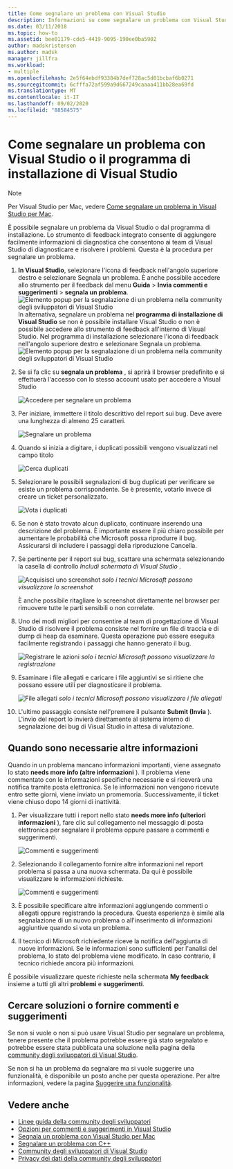 ```yaml
---
title: Come segnalare un problema con Visual Studio
description: Informazioni su come segnalare un problema con Visual Studio
ms.date: 03/11/2018
ms.topic: how-to
ms.assetid: bee01179-cde5-4419-9095-190ee0ba5902
author: madskristensen
ms.author: madsk
manager: jillfra
ms.workload:
- multiple
ms.openlocfilehash: 2e5f64ebdf93384b7def728ac5d01bcbaf6b0271
ms.sourcegitcommit: 6cfffa72af599a9d667249caaaa411bb28ea69fd
ms.translationtype: MT
ms.contentlocale: it-IT
ms.lasthandoff: 09/02/2020
ms.locfileid: "88584575"
---
```

# <a name="how-to-report-a-problem-with-visual-studio-or-visual-studio-installer"></a>Come segnalare un problema con Visual Studio o il programma di installazione di Visual Studio

> [!NOTE]
> Per Visual Studio per Mac, vedere [Come segnalare un problema in Visual Studio per Mac](/visualstudio/mac/report-a-problem).

È possibile segnalare un problema da Visual Studio o dal programma di installazione. Lo strumento di feedback integrato consente di aggiungere facilmente informazioni di diagnostica che consentono ai team di Visual Studio di diagnosticare e risolvere i problemi. Questa è la procedura per segnalare un problema.

1. **In Visual Studio**, selezionare l'icona di feedback nell'angolo superiore destro e selezionare Segnala un problema. È anche possibile accedere allo strumento per il feedback dal menu **Guida**  >  **Invia commenti e suggerimenti**  >  **segnala un problema**.
![Elemento popup per la segnalazione di un problema nella community degli sviluppatori di Visual Studio](media/feedback-button.png) In alternativa, segnalare un problema nel **programma di installazione di Visual Studio** se non è possibile installare Visual Studio o non è possibile accedere allo strumento di feedback all'interno di Visual Studio.  Nel programma di installazione selezionare l'icona di feedback nell'angolo superiore destro e selezionare Segnala un problema.
![Elemento popup per la segnalazione di un problema nella community degli sviluppatori di Visual Studio](media/installer.png)

1. Se si fa clic su **segnala un problema** , si aprirà il browser predefinito e si effettuerà l'accesso con lo stesso account usato per accedere a Visual Studio

   ![Accedere per segnalare un problema](../ide/media/feedback-browser-top.png)

1. Per iniziare, immettere il titolo descrittivo del report sui bug. Deve avere una lunghezza di almeno 25 caratteri.

    ![Segnalare un problema](../ide/media/feedback-report.png)

1. Quando si inizia a digitare, i duplicati possibili vengono visualizzati nel campo titolo

    ![Cerca duplicati](../ide/media/feedback-search.png)

1. Selezionare le possibili segnalazioni di bug duplicati per verificare se esiste un problema corrispondente. Se è presente, votarlo invece di creare un ticket personalizzato.

    ![Vota i duplicati](../ide/media/feedback-duplicate.png)

2. Se non è stato trovato alcun duplicato, continuare inserendo una descrizione del problema. È importante essere il più chiaro possibile per aumentare le probabilità che Microsoft possa riprodurre il bug. Assicurarsi di includere i passaggi della riproduzione Cancella.

3. Se pertinente per il report sui bug, scattare una schermata selezionando la casella di controllo *Includi schermata di Visual Studio* .

    ![Acquisisci uno screenshot ](../ide/media/feedback-screenshot.png) *solo i tecnici Microsoft possono visualizzare lo screenshot*

    È anche possibile ritagliare lo screenshot direttamente nel browser per rimuovere tutte le parti sensibili o non correlate.

4. Uno dei modi migliori per consentire al team di progettazione di Visual Studio di risolvere il problema consiste nel fornire un file di traccia e di dump di heap da esaminare. Questa operazione può essere eseguita facilmente registrando i passaggi che hanno generato il bug. 

    ![Registrare le azioni ](../ide/media/feedback-recording.png) *solo i tecnici Microsoft possono visualizzare la registrazione*

5. Esaminare i file allegati e caricare i file aggiuntivi se si ritiene che possano essere utili per diagnosticare il problema.   

    ![File allegati ](../ide/media/feedback-attachments.png) *solo i tecnici Microsoft possono visualizzare i file allegati*

6. L'ultimo passaggio consiste nell'premere il pulsante **Submit (Invia** ). L'invio del report lo invierà direttamente al sistema interno di segnalazione dei bug di Visual Studio in attesa di valutazione.

## <a name="when-further-information-is-needed"></a>Quando sono necessarie altre informazioni

Quando in un problema mancano informazioni importanti, viene assegnato lo stato **needs more info (altre informazioni** ). Il problema viene commentato con le informazioni specifiche necessarie e si riceverà una notifica tramite posta elettronica. Se le informazioni non vengono ricevute entro sette giorni, viene inviato un promemoria. Successivamente, il ticket viene chiuso dopo 14 giorni di inattività.

1. Per visualizzare tutti i report nello stato **needs more info (ulteriori informazioni** ), fare clic sul collegamento nel messaggio di posta elettronica per segnalare il problema oppure passare a commenti e suggerimenti.

    ![Commenti e suggerimenti](../ide/media/feedback-my-feedback.png)

1. Selezionando il collegamento fornire altre informazioni nel report problema si passa a una nuova schermata. Da qui è possibile visualizzare le informazioni richieste.

   ![Commenti e suggerimenti](../ide/media/feedback-need-more-info.png)

1. È possibile specificare altre informazioni aggiungendo commenti o allegati oppure registrando la procedura. Questa esperienza è simile alla segnalazione di un nuovo problema o all'inserimento di informazioni aggiuntive quando si vota un problema.

1. Il tecnico di Microsoft richiedente riceve la notifica dell'aggiunta di nuove informazioni. Se le informazioni sono sufficienti per l'analisi del problema, lo stato del problema viene modificato. In caso contrario, il tecnico richiede ancora più informazioni.

È possibile visualizzare queste richieste nella schermata **My feedback** insieme a tutti gli altri **problemi** e **suggerimenti**.

## <a name="search-for-solutions-or-provide-feedback"></a>Cercare soluzioni o fornire commenti e suggerimenti

Se non si vuole o non si può usare Visual Studio per segnalare un problema, tenere presente che il problema potrebbe essere già stato segnalato e potrebbe essere stata pubblicata una soluzione nella pagina della [community degli sviluppatori di Visual Studio](https://developercommunity.visualstudio.com/).

Se non si ha un problema da segnalare ma si vuole suggerire una funzionalità, è disponibile un posto anche per questa operazione. Per altre informazioni, vedere la pagina [Suggerire una funzionalità](https://developercommunity.visualstudio.com/content/idea/post.html?space=8).

## <a name="see-also"></a>Vedere anche

* [Linee guida della community degli sviluppatori](https://docs.microsoft.com/visualstudio/ide/developer-community-guidelines)
* [Opzioni per commenti e suggerimenti in Visual Studio](../ide/feedback-options.md)
* [Segnala un problema con Visual Studio per Mac](/visualstudio/mac/report-a-problem)
* [Segnalare un problema con C++](/cpp/how-to-report-a-problem-with-the-visual-cpp-toolset)
* [Community degli sviluppatori di Visual Studio](https://developercommunity.visualstudio.com/)
* [Privacy dei dati della community degli sviluppatori](developer-community-privacy.md)
